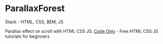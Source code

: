 # ParallaxForest
Stack - HTML, CSS, BEM, JS

Parallax effect on scroll with HTML CSS JS. [Code Only](https://youtube.com/@codeonly) - Free HTML CSS JS tutorials for beginners
